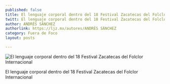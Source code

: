 ```yaml
---
published: false
title: El lenguaje corporal dentro del 18 Festival Zacatecas del Folclor Internacional
twitt: El lenguaje corporal dentro del 18 Festival Zacatecas del Folclor Internacional
author: ANDRÉS SÁNCHEZ
authorlink: https://ljz.mx/autores/ANDRÉS SÁNCHEZ
category: Fuera de Foco
layout: posts

---
```


![El lenguaje corporal dentro del 18 Festival Zacatecas del Folclor Internacional](http://i.imgur.com/eXqQ7plm.jpg)

El lenguaje corporal dentro del 18 Festival Zacatecas del Folclor Internacional
